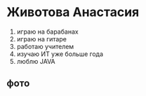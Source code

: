 # Животова Анастасия

1. играю на барабанах
2. играю на гитаре
3. работаю учителем
4. изучаю ИТ уже больше года
5. люблю JAVA

## фото

